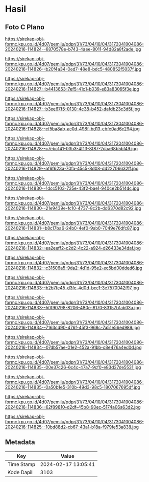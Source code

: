 # Hasil

## Foto C Plano

https://sirekap-obj-formc.kpu.go.id/4d07/pemilu/pdpr/31/73/04/10/04/3173041004086-20240216-114824--6870578e-b743-4aee-8011-94d82a8f2ade.jpg

https://sirekap-obj-formc.kpu.go.id/4d07/pemilu/pdpr/31/73/04/10/04/3173041004086-20240216-114826--b20f4a34-0ed7-48e8-bdc5-480852f5037f.jpg

https://sirekap-obj-formc.kpu.go.id/4d07/pemilu/pdpr/31/73/04/10/04/3173041004086-20240216-114827--b4413653-7ef5-41c1-b039-e83a83095f3e.jpg

https://sirekap-obj-formc.kpu.go.id/4d07/pemilu/pdpr/31/73/04/10/04/3173041004086-20240216-114827--b3ee67f5-0130-4c38-b452-dafdb23c3d5f.jpg

https://sirekap-obj-formc.kpu.go.id/4d07/pemilu/pdpr/31/73/04/10/04/3173041004086-20240216-114828--cf5ba8ab-ac0d-498f-bd13-cbfe0ad6c294.jpg

https://sirekap-obj-formc.kpu.go.id/4d07/pemilu/pdpr/31/73/04/10/04/3173041004086-20240216-114828--c7ebc141-03b3-4f13-8f87-2daa68b5bf49.jpg

https://sirekap-obj-formc.kpu.go.id/4d07/pemilu/pdpr/31/73/04/10/04/3173041004086-20240216-114829--af6f623a-70fa-45c5-8d08-d422706632ff.jpg

https://sirekap-obj-formc.kpu.go.id/4d07/pemilu/pdpr/31/73/04/10/04/3173041004086-20240216-114830--1dcc5103-735e-43f2-bae1-940ce2b514dc.jpg

https://sirekap-obj-formc.kpu.go.id/4d07/pemilu/pdpr/31/73/04/10/04/3173041004086-20240216-114830--21e9439e-fc10-4737-8c2b-dd6370d82c92.jpg

https://sirekap-obj-formc.kpu.go.id/4d07/pemilu/pdpr/31/73/04/10/04/3173041004086-20240216-114831--b8c17ba6-24b0-4ef0-9ab0-7049e76dfc87.jpg

https://sirekap-obj-formc.kpu.go.id/4d07/pemilu/pdpr/31/73/04/10/04/3173041004086-20240216-114832--ea2eeff2-c2d2-4c22-a924-d26433e34daf.jpg

https://sirekap-obj-formc.kpu.go.id/4d07/pemilu/pdpr/31/73/04/10/04/3173041004086-20240216-114832--c31506a5-9da2-4d1d-95e2-ec5bd00dded6.jpg

https://sirekap-obj-formc.kpu.go.id/4d07/pemilu/pdpr/31/73/04/10/04/3173041004086-20240216-114833--b2b7fc45-d3fe-4d0d-bcc1-3e7570042f97.jpg

https://sirekap-obj-formc.kpu.go.id/4d07/pemilu/pdpr/31/73/04/10/04/3173041004086-20240216-114833--50f90798-8206-480e-8170-83157b1ab03a.jpg

https://sirekap-obj-formc.kpu.go.id/4d07/pemilu/pdpr/31/73/04/10/04/3173041004086-20240216-114834--7163cd90-476f-45f3-968c-7a51e56ed989.jpg

https://sirekap-obj-formc.kpu.go.id/4d07/pemilu/pdpr/31/73/04/10/04/3173041004086-20240216-114834--07db57ae-01e2-452a-91bb-c8e476a4ed0d.jpg

https://sirekap-obj-formc.kpu.go.id/4d07/pemilu/pdpr/31/73/04/10/04/3173041004086-20240216-114835--00e37c26-6c4c-47a7-9cf0-e83d37de5531.jpg

https://sirekap-obj-formc.kpu.go.id/4d07/pemilu/pdpr/31/73/04/10/04/3173041004086-20240216-114835--0a50b1e5-310b-49d3-98c5-1807067695df.jpg

https://sirekap-obj-formc.kpu.go.id/4d07/pemilu/pdpr/31/73/04/10/04/3173041004086-20240216-114836--62f89810-d2df-45b8-90ec-5174a06a63d2.jpg

https://sirekap-obj-formc.kpu.go.id/4d07/pemilu/pdpr/31/73/04/10/04/3173041004086-20240216-114825--10bd88d2-cb67-43a1-b18a-f979fe53a838.jpg


## Metadata

| Key        | Value               |
| ---------- | ------------------- |
| Time Stamp | 2024-02-17 13:05:41 |
| Kode Dapil | 3103                |



